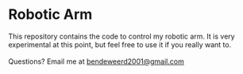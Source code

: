 # Robotic Arm
This repository contains the code to control my robotic arm.  It is very experimental at this point, but feel free to use it if you really want to.\
\
Questions? Email me at bendeweerd2001@gmail.com
